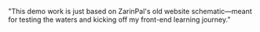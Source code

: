 "This demo work is just based on ZarinPal's old website schematic—meant for testing the waters and kicking off my front-end learning journey."
